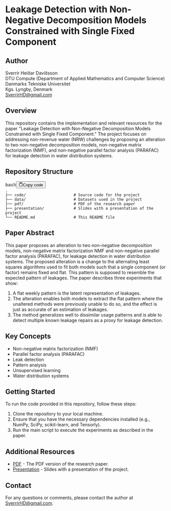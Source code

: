 <h1>Leakage Detection with Non-Negative Decomposition Models Constrained with Single Fixed Component</h1><h2>Author</h2><p>Sverrir Heiðar Davíðsson<br>DTU Compute (Department of Applied Mathematics and Computer Science)<br>Danmarks Tekniske Universitet<br>Kgs. Lyngby, Denmark<br><a href="mailto:SverrirHD@gmail.com" target="_new">SverrirHD@gmail.com</a></p><h2>Overview</h2><p>This repository contains the implementation and relevant resources for the paper "Leakage Detection with Non-Negative Decomposition Models Constrained with Single Fixed Component." The project focuses on addressing non-revenue water (NRW) challenges by proposing an alteration to two non-negative decomposition models, non-negative matrix factorization (NMF), and non-negative parallel factor analysis (PARAFAC) for leakage detection in water distribution systems.</p><h2>Repository Structure</h2><pre><div class="bg-black rounded-md mb-4"><div class="flex items-center relative text-gray-200 bg-gray-800 px-4 py-2 text-xs font-sans justify-between rounded-t-md"><span>bash</span><button class="flex ml-auto gap-2"><svg stroke="currentColor" fill="none" stroke-width="2" viewBox="0 0 24 24" stroke-linecap="round" stroke-linejoin="round" class="h-4 w-4" height="1em" width="1em" xmlns="http://www.w3.org/2000/svg"><path d="M16 4h2a2 2 0 0 1 2 2v14a2 2 0 0 1-2 2H6a2 2 0 0 1-2-2V6a2 2 0 0 1 2-2h2"></path><rect x="8" y="2" width="8" height="4" rx="1" ry="1"></rect></svg>Copy code</button></div><div class="p-4 overflow-y-auto"><code class="!whitespace-pre hljs language-bash">.
├── code/                     <span class="hljs-comment"># Source code for the project</span>
├── data/                     <span class="hljs-comment"># Datasets used in the project</span>
├── pdf/                      <span class="hljs-comment"># PDF of the research paper</span>
├── presentation/             <span class="hljs-comment"># Slides with a presentation of the project</span>
└── README.md                 <span class="hljs-comment"># This README file</span>
</code></div></div></pre><h2>Paper Abstract</h2><p>This paper proposes an alteration to two non-negative decomposition models, non-negative matrix factorization NMF and non-negative parallel factor analysis (PARAFAC), for leakage detection in water distribution systems. The proposed alteration is a change to the alternating least squares algorithms used to fit both models such that a single component (or factor) remains fixed and flat. This pattern is supposed to resemble the expected pattern of leakages. The paper describes three experiments that show:</p><ol><li>A flat weekly pattern is the latent representation of leakages.</li><li>The alteration enables both models to extract the flat pattern where the unaltered methods were previously unable to do so, and the effect is just as accurate of an estimation of leakages.</li><li>The method generalizes well to dissimilar usage patterns and is able to detect multiple known leakage repairs as a proxy for leakage detection.</li></ol><h2>Key Concepts</h2><ul><li>Non-negative matrix factorization (NMF)</li><li>Parallel factor analysis (PARAFAC)</li><li>Leak detection</li><li>Pattern analysis</li><li>Unsupervised learning</li><li>Water distribution systems</li></ul><h2>Getting Started</h2><p>To run the code provided in this repository, follow these steps:</p><ol><li>Clone the repository to your local machine.</li><li>Ensure that you have the necessary dependencies installed (e.g., NumPy, SciPy, scikit-learn, and Tensorly).</li><li>Run the main script to execute the experiments as described in the paper.</li></ol><h2>Additional Resources</h2><ul><li><a href="./pdf/" target="_new">PDF</a> - The PDF version of the research paper.</li><li><a href="./presentation/" target="_new">Presentation</a> - Slides with a presentation of the project.</li></ul><h2>Contact</h2><p>For any questions or comments, please contact the author at <a href="mailto:SverrirHD@gmail.com" target="_new">SverrirHD@gmail.com</a>.</p>